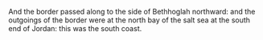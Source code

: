 And the border passed along to the side of Bethhoglah northward: and the outgoings of the border were at the north bay of the salt sea at the south end of Jordan: this was the south coast.
